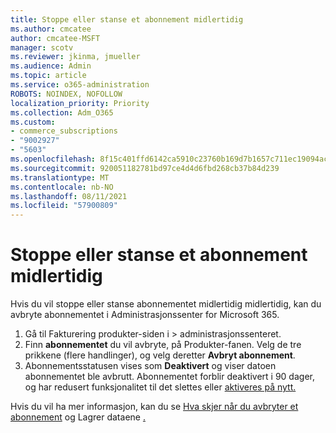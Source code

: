 ```yaml
---
title: Stoppe eller stanse et abonnement midlertidig
ms.author: cmcatee
author: cmcatee-MSFT
manager: scotv
ms.reviewer: jkinma, jmueller
ms.audience: Admin
ms.topic: article
ms.service: o365-administration
ROBOTS: NOINDEX, NOFOLLOW
localization_priority: Priority
ms.collection: Adm_O365
ms.custom:
- commerce_subscriptions
- "9002927"
- "5603"
ms.openlocfilehash: 8f15c401ffd6142ca5910c23760b169d7b1657c711ec19094ac7a2940e40a629
ms.sourcegitcommit: 920051182781bd97ce4d4d6fbd268cb37b84d239
ms.translationtype: MT
ms.contentlocale: nb-NO
ms.lasthandoff: 08/11/2021
ms.locfileid: "57900809"
---
```

# <a name="suspend-or-pause-a-subscription"></a>Stoppe eller stanse et abonnement midlertidig

Hvis du vil stoppe eller stanse abonnementet midlertidig midlertidig, kan du avbryte abonnementet i Administrasjonssenter for Microsoft 365.

1. Gå til Fakturering produkter-siden i   >  **[](https://go.microsoft.com/fwlink/p/?linkid=842054)** administrasjonssenteret.
2. Finn **abonnementet** du vil avbryte, på Produkter-fanen. Velg de tre prikkene (flere handlinger), og velg deretter **Avbryt abonnement**.
3. Abonnementsstatusen vises som **Deaktivert** og viser datoen abonnementet ble avbrutt. Abonnementet forblir deaktivert i 90 dager, og har redusert funksjonalitet til det slettes eller [aktiveres på nytt.](https://docs.microsoft.com/microsoft-365/commerce/subscriptions/reactivate-your-subscription)

Hvis du vil ha mer informasjon, kan du se [Hva skjer når du avbryter et abonnement](https://docs.microsoft.com/microsoft-365/commerce/subscriptions/cancel-your-subscription#what-happens-when-you-cancel-a-subscription) og Lagrer dataene [.](https://docs.microsoft.com/microsoft-365/commerce/subscriptions/cancel-your-subscription#save-your-data)
